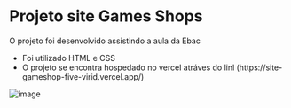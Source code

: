 <h1>Projeto site Games Shops</h1>
<p>O projeto foi desenvolvido assistindo a aula da Ebac</p>
<ul>
  <li>Foi utilizado HTML e CSS</li>
  <li>O projeto se encontra hospedado no vercel atráves do linl (https://site-gameshop-five-virid.vercel.app/)</li>
</ul>

![image](https://github.com/user-attachments/assets/c000b2a9-2fcd-46cc-b624-200942aa99d7)
